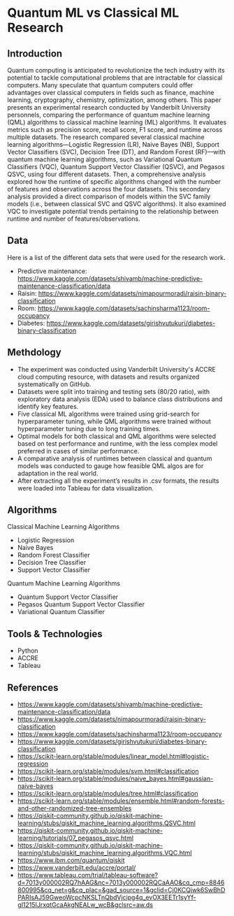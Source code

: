 # Quantum ML vs Classical ML Research

## Introduction

Quantum computing is anticipated to revolutionize the tech industry with its potential to tackle computational problems that are intractable for classical computers. Many speculate that quantum computers could offer advantages over classical computers in fields such as finance, machine learning, cryptography, chemistry, optimization, among others. This paper presents an experimental research conducted by Vanderbilt University personnels, comparing the performance of quantum machine learning (QML) algorithms to classical machine learning (ML) algorithms. It evaluates metrics such as precision score, recall score, F1 score, and runtime across multiple datasets. The research compared several classical machine learning algorithms—Logistic Regression (LR), Naive Bayes (NB), Support Vector Classifiers (SVC), Decision Tree (DT), and Random Forest (RF)—with quantum machine learning algorithms, such as Variational Quantum Classifiers (VQC), Quantum Support Vector Classifier (QSVC), and Pegasos QSVC, using four different datasets. Then, a comprehensive analysis explored how the runtime of specific algorithms changed with the number of features and observations across the four datasets. This secondary analysis provided a direct comparison of models within the SVC family models (i.e., between classical SVC and QSVC algorithms). It also examined VQC to investigate potential trends pertaining to the relationship between runtime and number of features/observations.

## Data

Here is a list of the different data sets that were used for the research work. 

- Predictive maintenance: https://www.kaggle.com/datasets/shivamb/machine-predictive-maintenance-classification/data
- Raisin: https://www.kaggle.com/datasets/nimapourmoradi/raisin-binary-classification
- Room: https://www.kaggle.com/datasets/sachinsharma1123/room-occupancy
- Diabetes: https://www.kaggle.com/datasets/girishvutukuri/diabetes-binary-classification

## Methdology

- The experiment was conducted using Vanderbilt University's ACCRE cloud computing resource, with datasets and results organized systematically on GitHub.
- Datasets were split into training and testing sets (80/20 ratio), with exploratory data analysis (EDA) used to balance class distributions and identify key features.
- Five classical ML algorithms were trained using grid-search for hyperparameter tuning, while QML algorithms were trained without hyperparameter tuning due to long training times.
- Optimal models for both classical and QML algorithms were selected based on test performance and runtime, with the less complex model preferred in cases of similar performance.
- A comparative analysis of runtimes between classical and quantum models was conducted to gauge how feasible QML algos are for adaptation in the real world.
- After extracting all the experiment’s results in .csv formats, the results were loaded into Tableau for data visualization. 

## Algorithms

Classical Machine Learning Algorithms
- Logistic Regression
- Naive Bayes
- Random Forest Classifier
- Decision Tree Classifier
- Support Vector Classifier
  
Quantum Machine Learning Algorithms
- Quantum Support Vector Classifier
- Pegasos Quantum Support Vector Classifier
- Variational Quantum Classifier
  
## Tools & Technologies 

- Python
- ACCRE
- Tableau
  
## References
- https://www.kaggle.com/datasets/shivamb/machine-predictive-maintenance-classification/data
- https://www.kaggle.com/datasets/nimapourmoradi/raisin-binary-classification
- https://www.kaggle.com/datasets/sachinsharma1123/room-occupancy
- https://www.kaggle.com/datasets/girishvutukuri/diabetes-binary-classification
- https://scikit-learn.org/stable/modules/linear_model.html#logistic-regression
- https://scikit-learn.org/stable/modules/svm.html#classification
- https://scikit-learn.org/stable/modules/naive_bayes.html#gaussian-naive-bayes
- https://scikit-learn.org/stable/modules/tree.html#classification
- https://scikit-learn.org/stable/modules/ensemble.html#random-forests-and-other-randomized-tree-ensembles
- https://qiskit-community.github.io/qiskit-machine-learning/stubs/qiskit_machine_learning.algorithms.QSVC.html
- https://qiskit-community.github.io/qiskit-machine-learning/tutorials/07_pegasos_qsvc.html
- https://qiskit-community.github.io/qiskit-machine-learning/stubs/qiskit_machine_learning.algorithms.VQC.html
- https://www.ibm.com/quantum/qiskit
- https://www.vanderbilt.edu/accre/portal/
- https://www.tableau.com/trial/tableau-software?d=7013y000002RQ7hAAG&nc=7013y000002RQCaAAO&cq_cmp=8846800995&cq_net=g&cq_plac=&gad_source=1&gclid=Cj0KCQjwk6SwBhDPARIsAJ59GweoWcpcNKSLTnQbdVjcipg4q_evOX3EETr1syYf-gl1215IJrxqtGcaAkgNEALw_wcB&gclsrc=aw.ds
